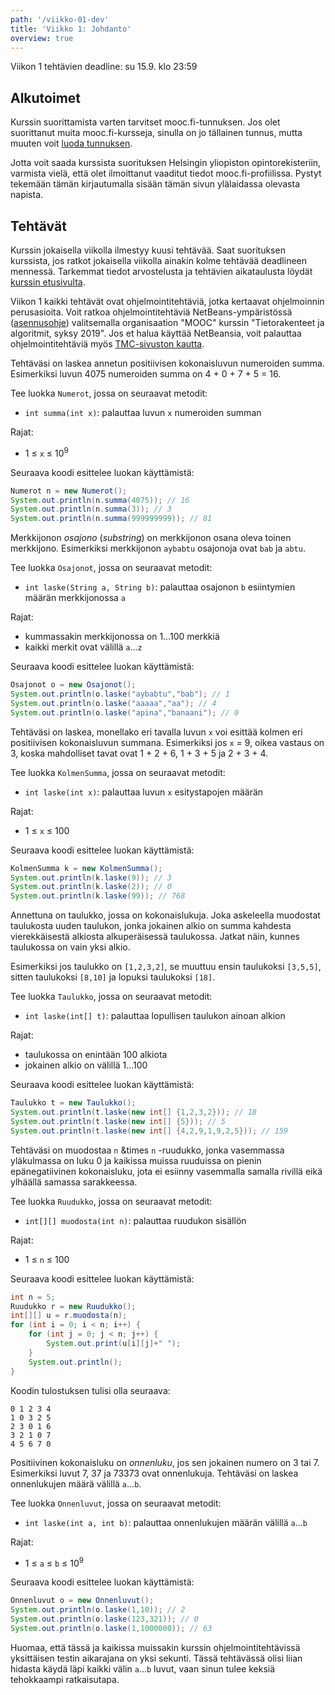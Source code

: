 ```yaml
---
path: '/viikko-01-dev'
title: 'Viikko 1: Johdanto'
overview: true
---
```


Viikon 1 tehtävien deadline: su 15.9. klo 23:59

## Alkutoimet

Kurssin suorittamista varten tarvitset mooc.fi-tunnuksen.
Jos olet suorittanut muita mooc.fi-kursseja,
sinulla on jo tällainen tunnus,
mutta muuten voit [luoda tunnuksen](https://tmc.mooc.fi/user/new).

Jotta voit saada kurssista suorituksen
Helsingin yliopiston opintorekisteriin,
varmista vielä, että olet ilmoittanut vaaditut tiedot
mooc.fi-profiilissa.
Pystyt tekemään tämän kirjautumalla sisään tämän
sivun ylälaidassa olevasta napista.

## Tehtävät

Kurssin jokaisella viikolla ilmestyy kuusi tehtävää.
Saat suorituksen kurssista, jos ratkot jokaisella viikolla
ainakin kolme tehtävää deadlineen mennessä.
Tarkemmat tiedot arvostelusta ja tehtävien aikataulusta
löydät [kurssin etusivulta](/).

Viikon 1 kaikki tehtävät ovat ohjelmointitehtäviä,
jotka kertaavat ohjelmoinnin perusasioita.
Voit ratkoa ohjelmointitehtäviä NetBeans-ympäristössä
([asennusohje](https://materiaalit.github.io/tmc-asennus/netbeans/))
valitsemalla organisaation "MOOC" kurssin "Tietorakenteet ja algoritmit, syksy 2019".
Jos et halua käyttää NetBeansia, voit palauttaa
ohjelmointitehtäviä myös
[TMC-sivuston kautta](https://tmc.mooc.fi/org/mooc/courses/497).

<programming-exercise name='Numeroiden summa' tmcname='X'>

Tehtäväsi on laskea annetun positiivisen kokonaisluvun
numeroiden summa.
Esimerkiksi luvun 4075 numeroiden summa on
4 + 0 + 7 + 5 = 16.

Tee luokka `Numerot`, jossa on seuraavat metodit:

* `int summa(int x)`: palauttaa luvun `x` numeroiden summan

Rajat:

- 1 &le; `x` &le; 10<sup>9</sup>

Seuraava koodi esittelee luokan käyttämistä:

```java
Numerot n = new Numerot();
System.out.println(n.summa(4075)); // 16
System.out.println(n.summa(3)); // 3
System.out.println(n.summa(999999999)); // 81
```

</programming-exercise>

<programming-exercise name='Osajonot' tmcname='X'>

Merkkijonon _osajono_ (_substring_) on merkkijonon
osana oleva toinen merkkijono.
Esimerkiksi merkkijonon `aybabtu` osajonoja
ovat `bab` ja `abtu`.

Tee luokka `Osajonot`, jossa on seuraavat metodit:

* `int laske(String a, String b)`: palauttaa osajonon `b`
esiintymien määrän merkkijonossa `a`

Rajat:

- kummassakin merkkijonossa on 1...100 merkkiä
- kaikki merkit ovat välillä `a`...`z`

Seuraava koodi esittelee luokan käyttämistä:

```java
Osajonot o = new Osajonot();
System.out.println(o.laske("aybabtu","bab"); // 1
System.out.println(o.laske("aaaaa","aa"); // 4
System.out.println(o.laske("apina","banaani"); // 0
```

</programming-exercise>

<programming-exercise name='Kolmen summa' tmcname='X'>

Tehtäväsi on laskea,
monellako eri tavalla luvun `x`
voi esittää kolmen eri positiivisen
kokonaisluvun summana.
Esimerkiksi jos `x` = 9, oikea vastaus on 3,
koska mahdolliset tavat ovat
1 + 2 + 6, 1 + 3 + 5 ja 2 + 3 + 4.

Tee luokka `KolmenSumma`, jossa on seuraavat metodit:

* `int laske(int x)`: palauttaa luvun `x` esitystapojen määrän

Rajat:

- 1 &le; `x` &le; 100

Seuraava koodi esittelee luokan käyttämistä:

```java
KolmenSumma k = new KolmenSumma();
System.out.println(k.laske(9)); // 3
System.out.println(k.laske(2)); // 0
System.out.println(k.laske(99)); // 768
```

</programming-exercise>

<programming-exercise name='Taulukko' tmcname='X'>

Annettuna on taulukko, jossa on kokonaislukuja.
Joka askeleella muodostat taulukosta uuden taulukon,
jonka jokainen alkio on summa kahdesta vierekkäisestä
alkiosta alkuperäisessä taulukossa.
Jatkat näin, kunnes taulukossa on vain yksi alkio.

Esimerkiksi jos taulukko on `[1,2,3,2]`,
se muuttuu ensin taulukoksi `[3,5,5]`,
sitten taulukoksi `[8,10]` ja lopuksi taulukoksi `[18]`.

Tee luokka `Taulukko`, jossa on seuraavat metodit:

* `int laske(int[] t)`: palauttaa lopullisen taulukon ainoan alkion

Rajat:

- taulukossa on enintään 100 alkiota
- jokainen alkio on välillä 1...100

Seuraava koodi esittelee luokan käyttämistä:

```java
Taulukko t = new Taulukko();
System.out.println(t.laske(new int[] {1,2,3,2})); // 18
System.out.println(t.laske(new int[] {5})); // 5
System.out.println(t.laske(new int[] {4,2,9,1,9,2,5})); // 159
```

</programming-exercise>

<programming-exercise name='Ruudukko' tmcname='X'>

Tehtäväsi on muodostaa `n` &times `n` -ruudukko,
jonka vasemmassa yläkulmassa on luku 0
ja kaikissa muissa ruuduissa on pienin epänegatiivinen
kokonaisluku, jota ei esiinny vasemmalla samalla rivillä
eikä ylhäällä samassa sarakkeessa.

Tee luokka `Ruudukko`, jossa on seuraavat metodit:

* `int[][] muodosta(int n)`: palauttaa ruudukon sisällön

Rajat:

- 1 &le; `n` &le; 100

Seuraava koodi esittelee luokan käyttämistä:

```java
int n = 5;
Ruudukko r = new Ruudukko();
int[][] u = r.muodosta(n);
for (int i = 0; i < n; i++) {
    for (int j = 0; j < n; j++) {
        System.out.print(u[i][j]+" ");
    }
    System.out.println();
}
```

Koodin tulostuksen tulisi olla seuraava:

```x
0 1 2 3 4
1 0 3 2 5
2 3 0 1 6
3 2 1 0 7
4 5 6 7 0
```

</programming-exercise>

<programming-exercise name='Onnenluvut' tmcname='X'>

Positiivinen kokonaisluku on _onnenluku_,
jos sen jokainen numero on 3 tai 7.
Esimerkiksi luvut 7, 37 ja 73373
ovat onnenlukuja.
Tehtäväsi on laskea onnenlukujen määrä
välillä `a`...`b`.

Tee luokka `Onnenluvut`, jossa on seuraavat metodit:

* `int laske(int a, int b)`: palauttaa onnenlukujen määrän
välillä `a`...`b`

Rajat:

- 1 &le; `a` &le; `b` &le; 10<sup>9</sup>

Seuraava koodi esittelee luokan käyttämistä:

```java
Onnenluvut o = new Onnenluvut();
System.out.println(o.laske(1,10)); // 2
System.out.println(o.laske(123,321)); // 0
System.out.println(o.laske(1,1000000)); // 63
```

Huomaa, että tässä ja kaikissa muissakin kurssin ohjelmointitehtävissä
yksittäisen testin aikarajana on yksi sekunti.
Tässä tehtävässä olisi liian hidasta käydä läpi kaikki välin `a`...`b`
luvut, vaan sinun tulee keksiä tehokkaampi ratkaisutapa.

</programming-exercise>
